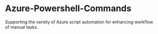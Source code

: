 # Azure-Powershell-Commands
Supporting the variety of Azure script automation for enhancing workflow of manual tasks. 
